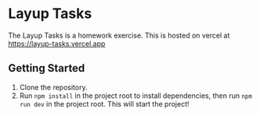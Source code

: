 # Layup Tasks
The Layup Tasks is a homework exercise. This is hosted on vercel at https://layup-tasks.vercel.app

## Getting Started
1. Clone the repository.
2. Run `npm install` in the project root to install dependencies, then run `npm run dev` in the project root. This will start the project!
